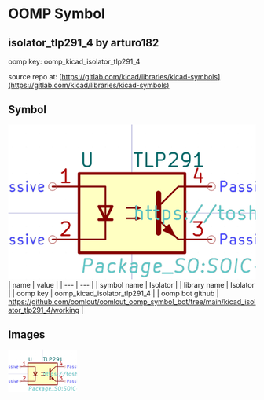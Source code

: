 # OOMP Symbol  
## isolator_tlp291_4  by arturo182  
  
oomp key: oomp_kicad_isolator_tlp291_4  
  
source repo at: [https://gitlab.com/kicad/libraries/kicad-symbols](https://gitlab.com/kicad/libraries/kicad-symbols)  
## Symbol  
  
[![working.png](working_600.png)](working.png)  
| name | value | 
| --- | --- | 
| symbol name | Isolator | 
| library name | Isolator | 
| oomp key | oomp_kicad_isolator_tlp291_4 | 
| oomp bot github | https://github.com/oomlout/oomlout_oomp_symbol_bot/tree/main/kicad_isolator_tlp291_4/working | 
## Images  
  
[![working.png](working_140.png)](working.png)  
